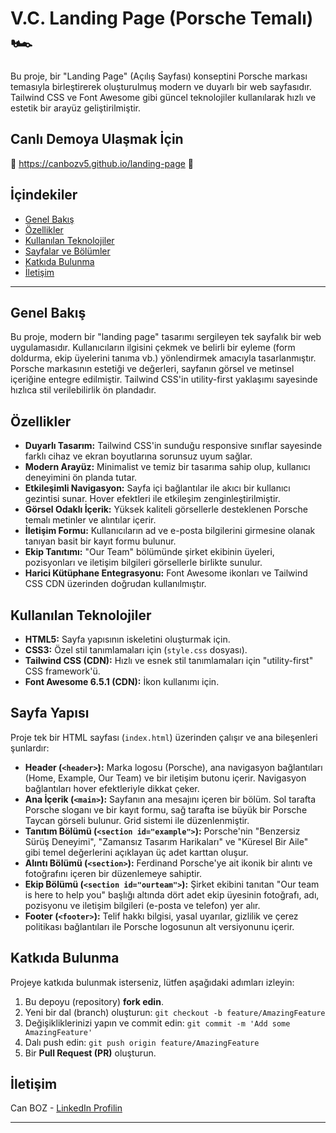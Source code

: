 # V.C. Landing Page (Porsche Temalı) 🏎️

Bu proje, bir "Landing Page" (Açılış Sayfası) konseptini Porsche markası temasıyla birleştirerek oluşturulmuş modern ve duyarlı bir web sayfasıdır. Tailwind CSS ve Font Awesome gibi güncel teknolojiler kullanılarak hızlı ve estetik bir arayüz geliştirilmiştir.

## Canlı Demoya Ulaşmak İçin

📌 https://canbozv5.github.io/landing-page 📌

## İçindekiler

- [Genel Bakış](#genel-bakış)
- [Özellikler](#özellikler)
- [Kullanılan Teknolojiler](#kullanılan-teknolojiler)
- [Sayfalar ve Bölümler](#sayfalar-ve-bölümler)
- [Katkıda Bulunma](#katkıda-bulunma)
- [İletişim](#i̇letişim)

---

## Genel Bakış

Bu proje, modern bir "landing page" tasarımı sergileyen tek sayfalık bir web uygulamasıdır. Kullanıcıların ilgisini çekmek ve belirli bir eyleme (form doldurma, ekip üyelerini tanıma vb.) yönlendirmek amacıyla tasarlanmıştır. Porsche markasının estetiği ve değerleri, sayfanın görsel ve metinsel içeriğine entegre edilmiştir. Tailwind CSS'in utility-first yaklaşımı sayesinde hızlıca stil verilebilirlik ön plandadır.

## Özellikler

- **Duyarlı Tasarım:** Tailwind CSS'in sunduğu responsive sınıflar sayesinde farklı cihaz ve ekran boyutlarına sorunsuz uyum sağlar.
- **Modern Arayüz:** Minimalist ve temiz bir tasarıma sahip olup, kullanıcı deneyimini ön planda tutar.
- **Etkileşimli Navigasyon:** Sayfa içi bağlantılar ile akıcı bir kullanıcı gezintisi sunar. Hover efektleri ile etkileşim zenginleştirilmiştir.
- **Görsel Odaklı İçerik:** Yüksek kaliteli görsellerle desteklenen Porsche temalı metinler ve alıntılar içerir.
- **İletişim Formu:** Kullanıcıların ad ve e-posta bilgilerini girmesine olanak tanıyan basit bir kayıt formu bulunur.
- **Ekip Tanıtımı:** "Our Team" bölümünde şirket ekibinin üyeleri, pozisyonları ve iletişim bilgileri görsellerle birlikte sunulur.
- **Harici Kütüphane Entegrasyonu:** Font Awesome ikonları ve Tailwind CSS CDN üzerinden doğrudan kullanılmıştır.

## Kullanılan Teknolojiler

- **HTML5:** Sayfa yapısının iskeletini oluşturmak için.
- **CSS3:** Özel stil tanımlamaları için (`style.css` dosyası).
- **Tailwind CSS (CDN):** Hızlı ve esnek stil tanımlamaları için "utility-first" CSS framework'ü.
- **Font Awesome 6.5.1 (CDN):** İkon kullanımı için.

## Sayfa Yapısı

Proje tek bir HTML sayfası (`index.html`) üzerinden çalışır ve ana bileşenleri şunlardır:

- **Header (`<header>`):** Marka logosu (Porsche), ana navigasyon bağlantıları (Home, Example, Our Team) ve bir iletişim butonu içerir. Navigasyon bağlantıları hover efektleriyle dikkat çeker.
- **Ana İçerik (`<main>`):** Sayfanın ana mesajını içeren bir bölüm. Sol tarafta Porsche sloganı ve bir kayıt formu, sağ tarafta ise büyük bir Porsche Taycan görseli bulunur. Grid sistemi ile düzenlenmiştir.
- **Tanıtım Bölümü (`<section id="example">`):** Porsche'nin "Benzersiz Sürüş Deneyimi", "Zamansız Tasarım Harikaları" ve "Küresel Bir Aile" gibi temel değerlerini açıklayan üç adet karttan oluşur.
- **Alıntı Bölümü (`<section>`):** Ferdinand Porsche'ye ait ikonik bir alıntı ve fotoğrafını içeren bir düzenlemeye sahiptir.
- **Ekip Bölümü (`<section id="ourteam">`):** Şirket ekibini tanıtan "Our team is here to help you" başlığı altında dört adet ekip üyesinin fotoğrafı, adı, pozisyonu ve iletişim bilgileri (e-posta ve telefon) yer alır.
- **Footer (`<footer>`):** Telif hakkı bilgisi, yasal uyarılar, gizlilik ve çerez politikası bağlantıları ile Porsche logosunun alt versiyonunu içerir.

## Katkıda Bulunma

Projeye katkıda bulunmak isterseniz, lütfen aşağıdaki adımları izleyin:

1.  Bu depoyu (repository) **fork edin**.
2.  Yeni bir dal (branch) oluşturun: `git checkout -b feature/AmazingFeature`
3.  Değişikliklerinizi yapın ve commit edin: `git commit -m 'Add some AmazingFeature'`
4.  Dalı push edin: `git push origin feature/AmazingFeature`
5.  Bir **Pull Request (PR)** oluşturun.

## İletişim

Can BOZ - [LinkedIn Profilin](https://www.linkedin.com/in/emrecanboz)

---
